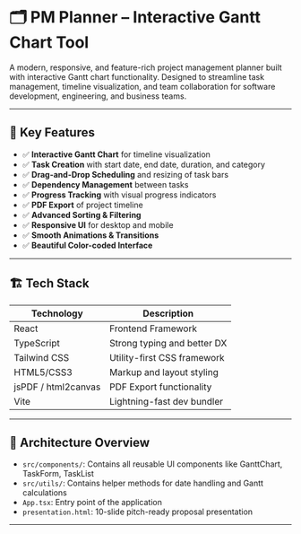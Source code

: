 # 🗂️ PM Planner – Interactive Gantt Chart Tool

A modern, responsive, and feature-rich project management planner built with interactive Gantt chart functionality. Designed to streamline task management, timeline visualization, and team collaboration for software development, engineering, and business teams.

---

## 📌 Key Features

- ✅ **Interactive Gantt Chart** for timeline visualization
- ✅ **Task Creation** with start date, end date, duration, and category
- ✅ **Drag-and-Drop Scheduling** and resizing of task bars
- ✅ **Dependency Management** between tasks
- ✅ **Progress Tracking** with visual progress indicators
- ✅ **PDF Export** of project timeline
- ✅ **Advanced Sorting & Filtering**
- ✅ **Responsive UI** for desktop and mobile
- ✅ **Smooth Animations & Transitions**
- ✅ **Beautiful Color-coded Interface**

---


## 🏗️ Tech Stack

| Technology     | Description                    |
|----------------|--------------------------------|
| React          | Frontend Framework             |
| TypeScript     | Strong typing and better DX    |
| Tailwind CSS   | Utility-first CSS framework    |
| HTML5/CSS3     | Markup and layout styling      |
| jsPDF / html2canvas | PDF Export functionality |
| Vite           | Lightning-fast dev bundler     |

---

## 🧠 Architecture Overview

- `src/components/`: Contains all reusable UI components like GanttChart, TaskForm, TaskList
- `src/utils/`: Contains helper methods for date handling and Gantt calculations
- `App.tsx`: Entry point of the application
- `presentation.html`: 10-slide pitch-ready proposal presentation

---

